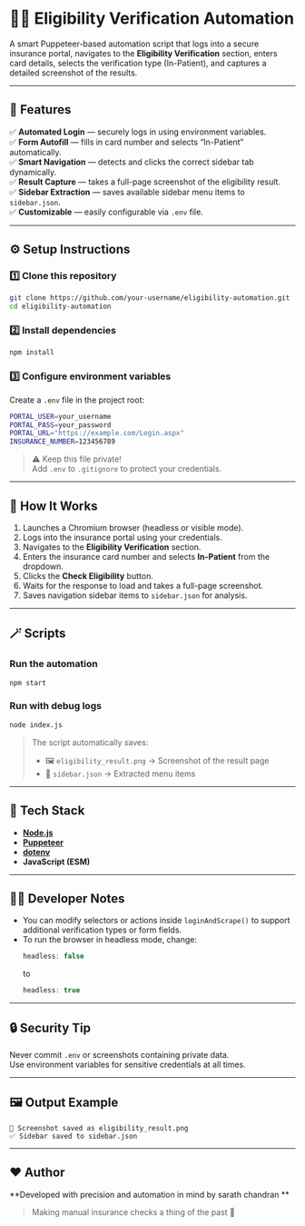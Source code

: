 # 🕵️‍♂️ Eligibility Verification Automation

A smart Puppeteer-based automation script that logs into a secure insurance portal, navigates to the **Eligibility Verification** section, enters card details, selects the verification type (In-Patient), and captures a detailed screenshot of the results.

---

## 🚀 Features

✅ **Automated Login** — securely logs in using environment variables.  
✅ **Form Autofill** — fills in card number and selects “In-Patient” automatically.  
✅ **Smart Navigation** — detects and clicks the correct sidebar tab dynamically.  
✅ **Result Capture** — takes a full-page screenshot of the eligibility result.  
✅ **Sidebar Extraction** — saves available sidebar menu items to `sidebar.json`.  
✅ **Customizable** — easily configurable via `.env` file.  

---

## ⚙️ Setup Instructions

### 1️⃣ Clone this repository
```bash
git clone https://github.com/your-username/eligibility-automation.git
cd eligibility-automation
```

### 2️⃣ Install dependencies
```bash
npm install
```

### 3️⃣ Configure environment variables
Create a `.env` file in the project root:

```bash
PORTAL_USER=your_username
PORTAL_PASS=your_password
PORTAL_URL="https://example.com/Login.aspx"
INSURANCE_NUMBER=123456789
```

> ⚠️ Keep this file private!  
> Add `.env` to `.gitignore` to protect your credentials.

---

## 🧠 How It Works

1. Launches a Chromium browser (headless or visible mode).  
2. Logs into the insurance portal using your credentials.  
3. Navigates to the **Eligibility Verification** section.  
4. Enters the insurance card number and selects **In-Patient** from the dropdown.  
5. Clicks the **Check Eligibility** button.  
6. Waits for the response to load and takes a full-page screenshot.  
7. Saves navigation sidebar items to `sidebar.json` for analysis.

---

## 🪄 Scripts

### Run the automation
```bash
npm start
```

### Run with debug logs
```bash
node index.js
```

> The script automatically saves:
> - 🖼️ `eligibility_result.png` → Screenshot of the result page  
> - 📂 `sidebar.json` → Extracted menu items

---

## 🧰 Tech Stack

- **[Node.js](https://nodejs.org/)**
- **[Puppeteer](https://pptr.dev/)**
- **[dotenv](https://github.com/motdotla/dotenv)**
- **JavaScript (ESM)**

---

## 🧑‍💻 Developer Notes

- You can modify selectors or actions inside `loginAndScrape()` to support additional verification types or form fields.
- To run the browser in headless mode, change:
  ```js
  headless: false
  ```
  to
  ```js
  headless: true
  ```

---

## 🔒 Security Tip

Never commit `.env` or screenshots containing private data.  
Use environment variables for sensitive credentials at all times.

---

## 🖼️ Output Example

```
📸 Screenshot saved as eligibility_result.png
✅ Sidebar saved to sidebar.json
```

---

## ❤️ Author

**Developed with precision and automation in mind by sarath chandran **  
> Making manual insurance checks a thing of the past 🚀
